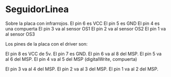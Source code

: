# SeguidorLinea

Sobre la placa con infrarrojos.
El pin 6 es VCC
El pin 5 es GND
El pin 4 es una compuerta
El pin 3 va al sensor OS1
El pin 2 va al sensor OS2
El pin 1 va al sensor OS3

Los pines de la placa con el driver son:

El pin 8 es VCC de 5v.
El pin 7 es GND.
El pin 6 va al 8 del MSP.
El pin 5 va al 6 del MSP.
El pin 4 va al 5 del MSP (digitalWrite, compuerta)

El pin 3 va al 4 del MSP.
El pin 2 va al 3 del MSP.
El pin 1 va al 2 del MSP.
